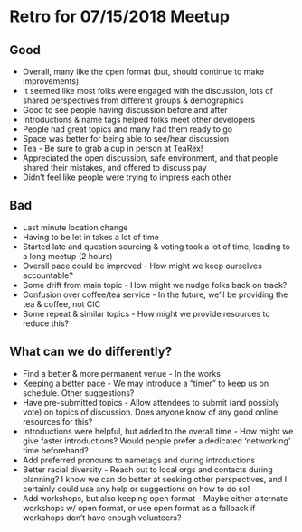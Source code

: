 # Retro for 07/15/2018 Meetup

## Good
* Overall, many like the open format (but, should continue to make improvements)
* It seemed like most folks were engaged with the discussion, lots of shared perspectives from different groups & demographics
* Good to see people having discussion before and after
* Introductions & name tags helped folks meet other developers
* People had great topics and many had them ready to go
* Space was better for being able to see/hear discussion
* Tea - Be sure to grab a cup in person at TeaRex!
* Appreciated the open discussion, safe environment, and that people shared their mistakes, and offered to discuss pay
* Didn’t feel like people were trying to impress each other

## Bad
* Last minute location change
* Having to be let in takes a lot of time
* Started late and question sourcing & voting took a lot of time, leading to a long meetup (2 hours)
* Overall pace could be improved - How might we keep ourselves accountable?
* Some drift from main topic - How might we nudge folks back on track?
* Confusion over coffee/tea service - In the future, we’ll be providing the tea & coffee, not CIC
* Some repeat & similar topics - How might we provide resources to reduce this?


## What can we do differently?

* Find a better & more permanent venue - In the works
* Keeping a better pace - We may introduce a “timer” to keep us on schedule. Other suggestions?
* Have pre-submitted topics - Allow attendees to submit (and possibly vote) on topics of discussion. Does anyone know of any good online resources for this?
* Introductions were helpful, but added to the overall time - How might we give faster introductions? Would people prefer a dedicated ‘networking’ time beforehand?
* Add preferred pronouns to nametags and during introductions
* Better racial diversity - Reach out to local orgs and contacts during planning? I know we can do better at seeking other perspectives, and I certainly could use any help or suggestions on how to do so!
* Add workshops, but also keeping open format - Maybe either alternate workshops w/ open format, or use open format as a fallback if workshops don’t have enough volunteers?
